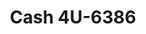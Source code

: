 ---
f_zip-code: 65026
f_state-code: MO
title: Cash 4U-6386
f_phone: 573-392-6000
f_city-only: Eldon
f_address: 401 W 4Th Street Eldon
f_location-unique-id: '6386'
slug: cash-4u-6386
updated-on: '2024-05-30T13:46:58.046Z'
created-on: '2024-05-30T13:36:59.803Z'
published-on: '2024-05-30T13:54:32.469Z'
f_city-state: cms/city/eldon-mo.md
f_company: cms/company/cash-4u.md
f_state: cms/state/missouri.md
layout: '[payday-loan].html'
tags: payday-loan
---